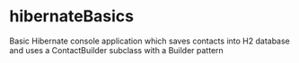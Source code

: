 # hibernateBasics

Basic Hibernate console application which saves contacts into H2 database and uses a ContactBuilder subclass with a Builder pattern
